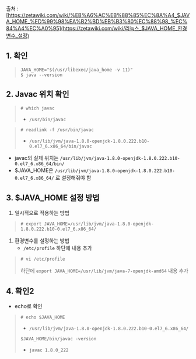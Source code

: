출처 :[https://zetawiki.com/wiki/%EB%A6%AC%EB%88%85%EC%8A%A4_$JAVA_HOME_%ED%99%98%EA%B2%BD%EB%B3%80%EC%88%98_%EC%84%A4%EC%A0%95](https://zetawiki.com/wiki/리눅스_$JAVA_HOME_환경변수_설정)



## 1. 확인

> ```shell
>JAVA_HOME="$(/usr/libexec/java_home -v 11)"
> $ java --version
> ```



## 2. Javac 위치 확인

> `# which javac`
>
> - `/usr/bin/javac`

> `# readlink -f /usr/bin/javac`
>
> - `/usr/lib/jvm/java-1.8.0-openjdk-1.8.0.222.b10-0.el7_6.x86_64/bin/javac`

- javac의 실제 위치는 `/usr/lib/jvm/java-1.8.0-openjdk-1.8.0.222.b10-0.el7_6.x86_64/bin/`
- $JAVA_HOME은  `/usr/lib/jvm/java-1.8.0-openjdk-1.8.0.222.b10-0.el7_6.x86_64/` 로 설정해줘야 함



## 3. $JAVA_HOME 설정 방법

1. 일시적으로 적용하는 방법

> `# export JAVA_HOME=/usr/lib/jvm/java-1.8.0-openjdk-1.8.0.222.b10-0.el7_6.x86_64/`

1. 환경변수를 설정하는 방법
   - `/etc/profile` 하단에 내용 추가

> `# vi /etc/profile`
>
> 하단에 `export JAVA_HOME=/usr/lib/jvm/java-7-openjdk-amd64` 내용 추가



## 4. 확인2

- echo로 확인

> `# echo $JAVA_HOME`
>
> - `/usr/lib/jvm/java-1.8.0-openjdk-1.8.0.222.b10-0.el7_6.x86_64/`
>
> `$JAVA_HOME/bin/javac -version`
>
> - `javac 1.8.0_222`

